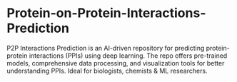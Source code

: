 # Protein-on-Protein-Interactions-Prediction
P2P Interactions Prediction is an AI-driven repository for predicting protein-protein interactions (PPIs) using deep learning. The repo offers pre-trained models, comprehensive data processing, and visualization tools for better understanding PPIs. Ideal for biologists, chemists &amp; ML researchers.

